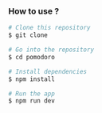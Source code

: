 <h3>How to use ?</h3>

```bash
# Clone this repository
$ git clone

# Go into the repository
$ cd pomodoro

# Install dependencies
$ npm install

# Run the app
$ npm run dev

```
